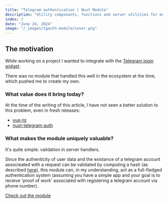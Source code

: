 ```yaml
---
title: "Telegram authentication | Nuxt Module"
description: "Utility components, functions and server utilities for managing Teelgram based authenticatio in Nuxt 3"
index: 2
date: "June 24, 2024"
image: "/_images/tgauth-module/cover.png"
---
```


## The motivation

While working on a project I wanted to integrate with the [Telegram login widget](https://core.telegram.org/widgets/login).

There was no module that handled this well in the ecosystem at the time, which pushed me to create my own.

### What value does it bring today?

At the time of the writing of this article, I have not seen a better solution to this problem, even in fresh releases:
- [vue-tg](https://vue-tg.deptyped.com/widgets.html#login-widget)
- [nuxt-telegram-auth](https://nuxt.com/modules/nuxt-telegram-auth)

### What makes the module uniquely valuable?

It's quite simple: validation in server handlers.

Since the authenticity of user data and the existance of a telegram account associeated with a request can be validated by computing a hash (as described [here](https://core.telegram.org/widgets/login#checking-authorization)), this module can, in my understanding, act as a full-fledged authentication system (assuming you have a simple app and your goal is to recieve 'proof of work' associated with registering a telegram account via phone number).

[Check out the module](https://nuxt.com/modules/tgauth)